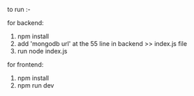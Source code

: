to run :-

for backend:
1. npm install
2. add 'mongodb url' at the 55 line in backend >> index.js file 
3. run node index.js

for frontend:
1. npm install
2. npm run dev

